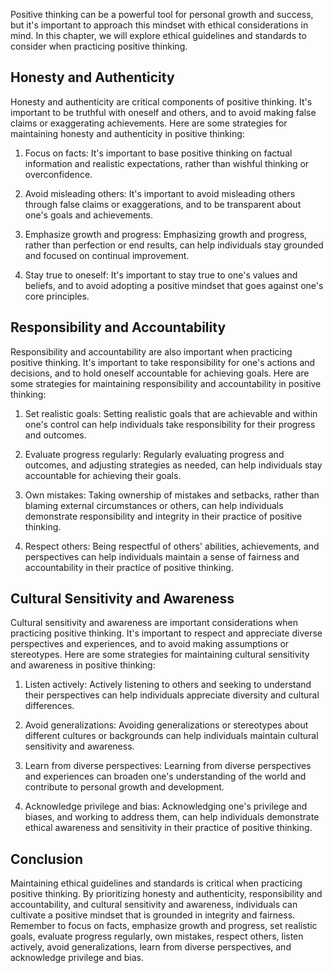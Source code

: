 
Positive thinking can be a powerful tool for personal growth and success, but it's important to approach this mindset with ethical considerations in mind. In this chapter, we will explore ethical guidelines and standards to consider when practicing positive thinking.

Honesty and Authenticity
------------------------

Honesty and authenticity are critical components of positive thinking. It's important to be truthful with oneself and others, and to avoid making false claims or exaggerating achievements. Here are some strategies for maintaining honesty and authenticity in positive thinking:

1. Focus on facts: It's important to base positive thinking on factual information and realistic expectations, rather than wishful thinking or overconfidence.

2. Avoid misleading others: It's important to avoid misleading others through false claims or exaggerations, and to be transparent about one's goals and achievements.

3. Emphasize growth and progress: Emphasizing growth and progress, rather than perfection or end results, can help individuals stay grounded and focused on continual improvement.

4. Stay true to oneself: It's important to stay true to one's values and beliefs, and to avoid adopting a positive mindset that goes against one's core principles.

Responsibility and Accountability
---------------------------------

Responsibility and accountability are also important when practicing positive thinking. It's important to take responsibility for one's actions and decisions, and to hold oneself accountable for achieving goals. Here are some strategies for maintaining responsibility and accountability in positive thinking:

1. Set realistic goals: Setting realistic goals that are achievable and within one's control can help individuals take responsibility for their progress and outcomes.

2. Evaluate progress regularly: Regularly evaluating progress and outcomes, and adjusting strategies as needed, can help individuals stay accountable for achieving their goals.

3. Own mistakes: Taking ownership of mistakes and setbacks, rather than blaming external circumstances or others, can help individuals demonstrate responsibility and integrity in their practice of positive thinking.

4. Respect others: Being respectful of others' abilities, achievements, and perspectives can help individuals maintain a sense of fairness and accountability in their practice of positive thinking.

Cultural Sensitivity and Awareness
----------------------------------

Cultural sensitivity and awareness are important considerations when practicing positive thinking. It's important to respect and appreciate diverse perspectives and experiences, and to avoid making assumptions or stereotypes. Here are some strategies for maintaining cultural sensitivity and awareness in positive thinking:

1. Listen actively: Actively listening to others and seeking to understand their perspectives can help individuals appreciate diversity and cultural differences.

2. Avoid generalizations: Avoiding generalizations or stereotypes about different cultures or backgrounds can help individuals maintain cultural sensitivity and awareness.

3. Learn from diverse perspectives: Learning from diverse perspectives and experiences can broaden one's understanding of the world and contribute to personal growth and development.

4. Acknowledge privilege and bias: Acknowledging one's privilege and biases, and working to address them, can help individuals demonstrate ethical awareness and sensitivity in their practice of positive thinking.

Conclusion
----------

Maintaining ethical guidelines and standards is critical when practicing positive thinking. By prioritizing honesty and authenticity, responsibility and accountability, and cultural sensitivity and awareness, individuals can cultivate a positive mindset that is grounded in integrity and fairness. Remember to focus on facts, emphasize growth and progress, set realistic goals, evaluate progress regularly, own mistakes, respect others, listen actively, avoid generalizations, learn from diverse perspectives, and acknowledge privilege and bias.
